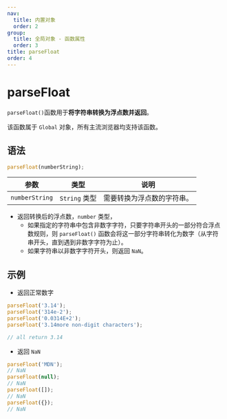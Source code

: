 ```yaml
---
nav:
  title: 内置对象
  order: 2
group:
  title: 全局对象 - 函数属性
  order: 3
title: parseFloat
order: 4
---
```


# parseFloat

`parseFloat()`函数用于**将字符串转换为浮点数并返回**。

该函数属于 `Global` 对象，所有主流浏览器均支持该函数。

## 语法

```js
parseFloat(numberString);
```

| 参数           | 类型          | 说明                       |
| -------------- | ------------- | -------------------------- |
| `numberString` | `String` 类型 | 需要转换为浮点数的字符串。 |

- 返回转换后的浮点数，`number` 类型，
  - 如果指定的字符串中包含非数字字符，只要字符串开头的一部分符合浮点数规则，则 `parseFloat()` 函数会将这一部分字符串转化为数字（从字符串开头，直到遇到非数字字符为止）。
  - 如果字符串以非数字字符开头，则返回 `NaN`。

## 示例

- 返回正常数字

```js
parseFloat('3.14');
parseFloat('314e-2');
parseFloat('0.0314E+2');
parseFloat('3.14more non-digit characters');

// all return 3.14
```

- 返回 `NaN`

```js
parseFloat('MDN');
// NaN
parseFloat(null);
// NaN
parseFloat([]);
// NaN
parseFloat({});
// NaN
```
